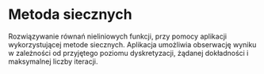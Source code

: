 # Metoda siecznych
 Rozwiązywanie równań nieliniowych funkcji, przy pomocy aplikacji wykorzystującej metode siecznych. Aplikacja umożliwia obserwację wyniku w zależności od przyjętego poziomu dyskretyzacji, żądanej dokładności i maksymalnej liczby iteracji.
